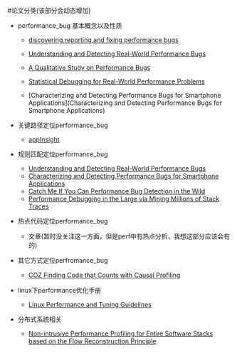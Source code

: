 #论文分类(该部分会动态增加)
- performance_bug 基本概念以及性质
  -  [discovering,reporting,and fixing performance bugs](https://github.com/openthos/research-analysis/blob/master/developers/%E9%9F%A6%E5%BA%B7/performance/paper/discovering%2Creporting%2Cand%20fixing%20performance%20bugs.pdf)  
  
  -  [Understanding and Detecting Real-World Performance Bugs](https://github.com/openthos/research-analysis/blob/master/developers/%E9%9F%A6%E5%BA%B7/performance/paper/Understanding%20and%20Detecting%20Real-World%20Performance%20Bugs.pdf)

  -  [A Qualitative Study on Performance Bugs](https://github.com/openthos/research-analysis/blob/master/developers/%E9%9F%A6%E5%BA%B7/performance/paper/A%20Qualitative%20Studyon%20Performance%20Bugs.pdf)
 
  -  [Statistical Debugging for Real-World Performance Problems](https://github.com/openthos/research-analysis/blob/master/developers/%E9%9F%A6%E5%BA%B7/performance/paper/Statistical%20Debugging%20for%20Real-World%20Performance%20Problems.pdf)
 
  - [Characterizing and Detecting Performance Bugs for Smartphone Applications](Characterizing and Detecting Performance Bugs for Smartphone Applications)

- 关键路径定位performance_bug
  - [appInsight](https://github.com/openthos/research-analysis/blob/master/developers/%E9%9F%A6%E5%BA%B7/performance/paper/appinsight.pdf)
  
- 规则匹配定位performance_bug
  - [Understanding and Detecting Real-World Performance Bugs](https://github.com/openthos/research-analysis/blob/master/developers/%E9%9F%A6%E5%BA%B7/performance/paper/Understanding%20and%20Detecting%20Real-World%20Performance%20Bugs.pdf)
  - [Characterizing and Detecting Performance Bugs for Smartphone Applications]()
  - [Catch Me If You Can Performance Bug Detection in the Wild](https://github.com/openthos/research-analysis/blob/master/developers/%E9%9F%A6%E5%BA%B7/performance/paper/Catch%20Me%20If%20You%20Can%20Performance%20Bug%20Detection%20in%20the%20Wild.pdf)
  - [Performance Debugging in the Large via Mining Millions of Stack Traces](https://github.com/openthos/research-analysis/blob/master/developers/%E9%9F%A6%E5%BA%B7/performance/paper/Performance%20Debugging%20in%20the%20Large%20via%20Mining%20Millions%20of%20Stack%20Traces%20.pdf)
 
 
- 热点代码定位performance_bug
  - 文章(暂时没关注这一方面，但是perf中有热点分析，我想这部分应该会有的)

- 其它方式定位perfromance_bug
  - [COZ Finding Code that Counts with Causal Proﬁling](https://github.com/openthos/research-analysis/blob/master/developers/%E9%9F%A6%E5%BA%B7/performance/paper/COZ%20Finding%20Code%20that%20Counts%20with%20Causal%20Pro%EF%AC%81ling.pdf)
 
- linux下performance优化手册
  - [Linux Performance and Tuning Guidelines](https://github.com/openthos/research-analysis/blob/master/developers/%E9%9F%A6%E5%BA%B7/performance/paper/Linux%20Performance%20and%20Tuning%20Guidelines.pdf)
  
- 分布式系统相关
  - [Non-intrusive Performance Profiling for Entire Software Stacks based on the Flow Reconstruction Principle](https://github.com/openthos/research-analysis/blob/master/developers/%E9%9F%A6%E5%BA%B7/performance/paper/osdi16-zhao.pdf)
